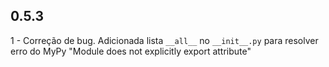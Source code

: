 ## 0.5.3
1 - Correção de bug. Adicionada lista `__all__` no `__init__.py` para resolver erro do MyPy "Module does not explicitly export attribute" 